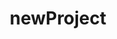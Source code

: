 ---
layout: page
title: newProject
description: with background image
img: assets/img/12.jpg
importance: 1
category: work
related_publications: true
---